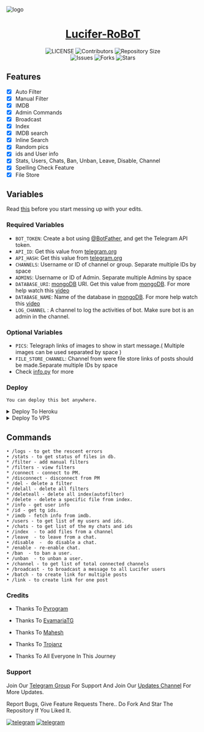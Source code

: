 ![logo](https://github.com/Mr-BKM/Lucifer-RoBoT/assets/135838870/53de409e-6b3a-46f6-a21f-904eee2543c2)

<h1 align="center">
<a href="https://telegram.dog/LuciferFilter_Robot">Lucifer-RoBoT</a>
</h1>

<p align="center">
    <img src="https://img.shields.io/github/license/Mr-BKM/Lucifer-RoBoT?style=for-the-badge&logo=appveyor" alt="LICENSE">
    <img src="https://img.shields.io/github/contributors/Mr-BKM/Lucifer-RoBoT?style=for-the-badge&logo=appveyor" alt="Contributors">
    <img src="https://img.shields.io/github/repo-size/Mr-BKM/Lucifer-RoBoT?style=for-the-badge&logo=appveyor" alt="Repository Size"> <br>
    <img src="https://img.shields.io/github/issues/Mr-BKM/Lucifer-RoBoT?style=for-the-badge&logo=appveyor" alt="Issues">
    <img src="https://img.shields.io/github/forks/Mr-BKM/Lucifer-RoBoT?style=for-the-badge&logo=appveyor" alt="Forks">
    <img src="https://img.shields.io/github/stars/Mr-BKM/Lucifer-RoBoT?style=for-the-badge&logo=appveyor" alt="Stars">
</p>

## Features

- [x] Auto Filter
- [x] Manual Filter
- [x] IMDB
- [x] Admin Commands
- [x] Broadcast
- [x] Index
- [x] IMDB search
- [x] Inline Search
- [x] Random pics
- [x] ids and User info 
- [x] Stats, Users, Chats, Ban, Unban, Leave, Disable, Channel
- [x] Spelling Check Feature
- [x] File Store

## Variables

Read [this](https://telegram.dog/TeamEvamaria/12) before you start messing up with your edits.

### Required Variables

* `BOT_TOKEN`: Create a bot using [@BotFather](https://telegram.dog/BotFather), and get the Telegram API token.
* `API_ID`: Get this value from [telegram.org](https://my.telegram.org/apps)
* `API_HASH`: Get this value from [telegram.org](https://my.telegram.org/apps)
* `CHANNELS`: Username or ID of channel or group. Separate multiple IDs by space
* `ADMINS`: Username or ID of Admin. Separate multiple Admins by space
* `DATABASE_URI`: [mongoDB](https://www.mongodb.com) URI. Get this value from [mongoDB](https://www.mongodb.com). For more help watch this [video](https://youtu.be/1G1XwEOnxxo)
* `DATABASE_NAME`: Name of the database in [mongoDB](https://www.mongodb.com). For more help watch this [video](https://youtu.be/1G1XwEOnxxo)
* `LOG_CHANNEL` : A channel to log the activities of bot. Make sure bot is an admin in the channel.

### Optional Variables

* `PICS`: Telegraph links of images to show in start message.( Multiple images can be used separated by space )
* `FILE_STORE_CHANNEL`: Channel from were file store links of posts should be made.Separate multiple IDs by space
* Check [info.py](https://github.com/Mr-BKM/Lucifer-RoBoT/blob/master/info.py) for more

### Deploy

`You can deploy this bot anywhere.`

<details><summary>Deploy To Heroku</summary>
<p>
<br>
<a href="https://heroku.com/deploy?template=https://github.com/Mr-BKM/Lucifer-RoBoT">
  <img src="https://www.herokucdn.com/deploy/button.svg" alt="Deploy">
</a>
</p>
</details>

<details><summary>Deploy To VPS</summary>
<p>
<pre>
git clone https://github.com/Mr-BKM/Lucifer-RoBoT
# Install Packages
pip3 install -U -r requirements.txt
Edit info.py with variables as given below then run bot
python3 bot.py
</pre>
</p>
</details>

## Commands
```
• /logs - to get the rescent errors
• /stats - to get status of files in db.
* /filter - add manual filters
* /filters - view filters
* /connect - connect to PM.
* /disconnect - disconnect from PM
* /del - delete a filter
* /delall - delete all filters
* /deleteall - delete all index(autofilter)
* /delete - delete a specific file from index.
* /info - get user info
* /id - get tg ids.
* /imdb - fetch info from imdb.
• /users - to get list of my users and ids.
• /chats - to get list of the my chats and ids 
• /index  - to add files from a channel
• /leave  - to leave from a chat.
• /disable  -  do disable a chat.
* /enable - re-enable chat.
• /ban  - to ban a user.
• /unban  - to unban a user.
• /channel - to get list of total connected channels
• /broadcast - to broadcast a message to all Lucifer users
• /batch - to create link for multiple posts
• /link - to create link for one post
```

### Credits

- Thanks To [Pyrogram](https://github.com/pyrogram/pyrogram)

- Thanks To [EvamariaTG](https://github.com/EvamariaTG)

- Thanks To [Mahesh](https://github.com/Mahesh0253)

- Thanks To [Trojanz](https://github.com/trojanzhex)

- Thanks To All Everyone In This Journey


### Support

Join Our [Telegram Group](https://t.me/Bkm_Botz_Support) For Support And Join Our [Updates Channel](https://telegram.dog/Bkm_Botz_Updates) For More Updates.

Report Bugs, Give Feature Requests There..
Do Fork And Star The Repository If You Liked It.

<a href="https://telegram.dog/Bkm_Botz_Updates"><img alt="telegram" src="https://img.shields.io/badge/Bkm Botz-%22B1B17.svg?&logo=telegram&logoColor=white"></a>
<a href="https://telegram.dog/Bkm_Botz_Support"><img alt="telegram" src="https://img.shields.io/badge/Bkm Botz Support-%22B1B17.svg?&logo=telegram&logoColor=white"></a>
